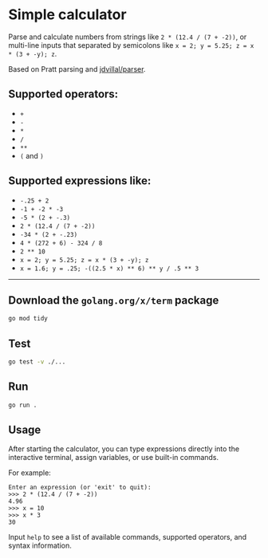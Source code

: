# Simple calculator

Parse and calculate numbers from strings like `2 * (12.4 / (7 + -2))`, or multi-line inputs that separated by semicolons like `x = 2; y = 5.25; z = x * (3 + -y); z`.

Based on Pratt parsing and [jdvillal/parser](https://github.com/jdvillal/parser/).

## Supported operators:

* `+`
* `-`
* `*`
* `/`
* `**`
* `(` and `)`

## Supported expressions like:

* `-.25 + 2`
* `-1 + -2 * -3`
* `-5 * (2 + -.3)`
* `2 * (12.4 / (7 + -2))`
* `-34 * (2 + -.23)`
* `4 * (272 + 6) - 324 / 8`
* `2 ** 10`
* `x = 2; y = 5.25; z = x * (3 + -y); z`
* `x = 1.6; y = .25; -((2.5 * x) ** 6) ** y / .5 ** 3`

---

## Download the `golang.org/x/term` package

```bash
go mod tidy
```

## Test

```bash
go test -v ./...
```

## Run

```bash
go run .
```

## Usage

After starting the calculator, you can type expressions directly into the interactive terminal, assign variables, or use built-in commands.

For example:

```
Enter an expression (or 'exit' to quit):
>>> 2 * (12.4 / (7 + -2))
4.96
>>> x = 10
>>> x * 3
30
```

Input `help` to see a list of available commands, supported operators, and syntax information.
